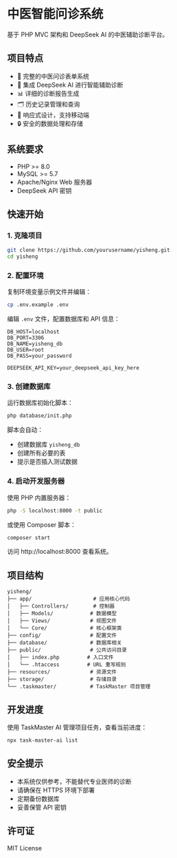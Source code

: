 # 中医智能问诊系统

基于 PHP MVC 架构和 DeepSeek AI 的中医辅助诊断平台。

## 项目特点

- 🏥 完整的中医问诊表单系统
- 🤖 集成 DeepSeek AI 进行智能辅助诊断
- 📊 详细的诊断报告生成
- 🗂️ 历史记录管理和查询
- 📱 响应式设计，支持移动端
- 🔒 安全的数据处理和存储

## 系统要求

- PHP >= 8.0
- MySQL >= 5.7
- Apache/Nginx Web 服务器
- DeepSeek API 密钥

## 快速开始

### 1. 克隆项目

```bash
git clone https://github.com/yourusername/yisheng.git
cd yisheng
```

### 2. 配置环境

复制环境变量示例文件并编辑：

```bash
cp .env.example .env
```

编辑 `.env` 文件，配置数据库和 API 信息：

```env
DB_HOST=localhost
DB_PORT=3306
DB_NAME=yisheng_db
DB_USER=root
DB_PASS=your_password

DEEPSEEK_API_KEY=your_deepseek_api_key_here
```

### 3. 创建数据库

运行数据库初始化脚本：

```bash
php database/init.php
```

脚本会自动：
- 创建数据库 `yisheng_db`
- 创建所有必要的表
- 提示是否插入测试数据

### 4. 启动开发服务器

使用 PHP 内置服务器：

```bash
php -S localhost:8000 -t public
```

或使用 Composer 脚本：

```bash
composer start
```

访问 http://localhost:8000 查看系统。

## 项目结构

```
yisheng/
├── app/                    # 应用核心代码
│   ├── Controllers/        # 控制器
│   ├── Models/            # 数据模型
│   ├── Views/             # 视图文件
│   └── Core/              # 核心框架类
├── config/                # 配置文件
├── database/              # 数据库相关
├── public/                # 公共访问目录
│   ├── index.php         # 入口文件
│   └── .htaccess         # URL 重写规则
├── resources/             # 资源文件
├── storage/               # 存储目录
└── .taskmaster/           # TaskMaster 项目管理
```

## 开发进度

使用 TaskMaster AI 管理项目任务，查看当前进度：

```bash
npx task-master-ai list
```

## 安全提示

- 本系统仅供参考，不能替代专业医师的诊断
- 请确保在 HTTPS 环境下部署
- 定期备份数据库
- 妥善保管 API 密钥

## 许可证

MIT License 